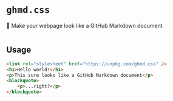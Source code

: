 # `ghmd.css`

🎨 Make your webpage look like a GitHub Markdown document

<p align=center>
  <img src="">
</p>

## Usage

```html
<link rel="stylesheet" href="https://unpkg.com/ghmd.css" />
<h1>Hello world!</h1>
<p>This sure looks like a GitHub Markdown document</p>
<blockquote>
	<p>...right?</p>
</blockquote>
```

